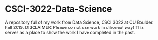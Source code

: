 # CSCI-3022-Data-Science
A repository full of my work from Data Science, CSCI 3022 at CU Boulder. Fall 2019.  DISCLAIMER: Please do not use work in dihonest way! This serves as a place to show the work I have completed in the past.
